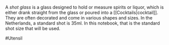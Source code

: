 A *shot glass* is a glass designed to hold or measure spirits or liquor, which is either drank straight from the glass or poured into a [[Cocktails|cocktail]]. They are often decorated and come in various shapes and sizes.
In the Netherlands, a standard shot is 35ml. In this notebook, that is the standard shot size that will be used.

#Utensil